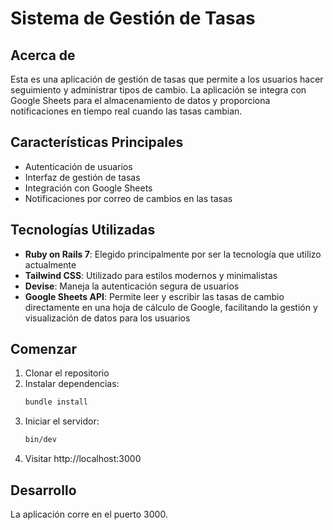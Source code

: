# Sistema de Gestión de Tasas

## Acerca de
Esta es una aplicación de gestión de tasas que permite a los usuarios hacer seguimiento y administrar tipos de cambio. La aplicación se integra con Google Sheets para el almacenamiento de datos y proporciona notificaciones en tiempo real cuando las tasas cambian.

## Características Principales
- Autenticación de usuarios
- Interfaz de gestión de tasas
- Integración con Google Sheets
- Notificaciones por correo de cambios en las tasas

## Tecnologías Utilizadas
- **Ruby on Rails 7**: Elegido principalmente por ser la tecnología que utilizo actualmente
- **Tailwind CSS**: Utilizado para estilos modernos y minimalistas
- **Devise**: Maneja la autenticación segura de usuarios
- **Google Sheets API**: Permite leer y escribir las tasas de cambio directamente en una hoja de cálculo de Google, facilitando la gestión y visualización de datos para los usuarios

## Comenzar
1. Clonar el repositorio
2. Instalar dependencias:
   ```bash
   bundle install
   ```
3. Iniciar el servidor:
   ```bash
   bin/dev
   ```
4. Visitar http://localhost:3000

## Desarrollo
La aplicación corre en el puerto 3000.